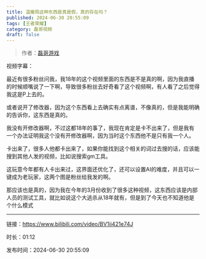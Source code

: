 ```yaml
---
title: 温暖局这种东西是真是假，真的存在吗？
published: 2024-06-30 20:55:09
tags: [王者荣耀]
category: 磊哥视频
draft: false
---
```



> 作者：[磊哥游戏](https://space.bilibili.com/268941858?spm_id_from=333.788.upinfo.head.click)

视频字幕：

最近有很多粉丝问我，我18年的这个视频里面的东西是不是真的啊，因为我直播的时候顺嘴说了一下啊，导致很多粉丝去好奇看了这个视频啊，有人看了之后觉得我这是P上去的。

或者说开了修改器，因为这个东西看上去确实有点离谱，不像真的，但是我能明确的告诉你，这东西是真的。

我没有开修改器啊，不过这都18年的事了，我现在肯定是卡不出来了，但是我有一个办法证明我这个没有开修改器啊，因为当时这个东西他不是只有我一个人。

卡出来了，很多人他都卡出来了，如果你能找到这个相关的词过去搜的话，应该能搜到其他人发的视频，比如说搜索gm工具。

这玩意今年都有人卡出来过，这界面还优化了，还可以设置AI的难度，并且可以一键成为老玩家，这两个图是粉丝给我发的啊。

那应该也是真的，因为我在今年的3月份收到了很多这种视频，这东西应该是内部人员的测试工具，就比如说这个大逃杀从18年就有，但是到了今天也不知道他是个什么模式

---

链接：https://www.bilibili.com/video/BV1ii421e74J

时长：01:12

发布时间：2024-06-30 20:55:09
